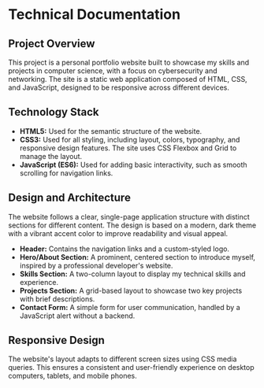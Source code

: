# Technical Documentation

## Project Overview
This project is a personal portfolio website built to showcase my skills and projects in computer science, with a focus on cybersecurity and networking. The site is a static web application composed of HTML, CSS, and JavaScript, designed to be responsive across different devices.

## Technology Stack
* **HTML5:** Used for the semantic structure of the website.
* **CSS3:** Used for all styling, including layout, colors, typography, and responsive design features. The site uses CSS Flexbox and Grid to manage the layout.
* **JavaScript (ES6):** Used for adding basic interactivity, such as smooth scrolling for navigation links.

## Design and Architecture
The website follows a clear, single-page application structure with distinct sections for different content. The design is based on a modern, dark theme with a vibrant accent color to improve readability and visual appeal.

* **Header:** Contains the navigation links and a custom-styled logo.
* **Hero/About Section:** A prominent, centered section to introduce myself, inspired by a professional developer's website.
* **Skills Section:** A two-column layout to display my technical skills and experience.
* **Projects Section:** A grid-based layout to showcase two key projects with brief descriptions.
* **Contact Form:** A simple form for user communication, handled by a JavaScript alert without a backend.

## Responsive Design
The website's layout adapts to different screen sizes using CSS media queries. This ensures a consistent and user-friendly experience on desktop computers, tablets, and mobile phones.
